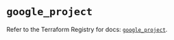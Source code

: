 # `google_project`

Refer to the Terraform Registry for docs: [`google_project`](https://registry.terraform.io/providers/hashicorp/google-beta/5.22.0/docs/resources/google_project).
